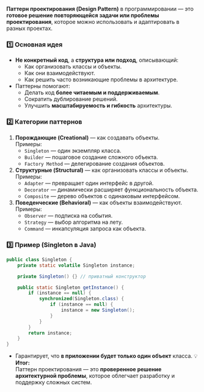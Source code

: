 **Паттерн проектирования (Design Pattern)** в программировании — это **готовое решение повторяющейся задачи или проблемы проектирования**, которое можно использовать и адаптировать в разных проектах.
### 1️⃣ Основная идея
- **Не конкретный код**, а **структура или подход**, описывающий:
    - Как организовать классы и объекты.
    - Как они взаимодействуют.
    - Как решить часто возникающие проблемы в архитектуре.
- Паттерны помогают:
    - Делать код **более читаемым и поддерживаемым**.
    - Сократить дублирование решений.
    - Улучшить **масштабируемость и гибкость** архитектуры.
### 2️⃣ Категории паттернов
1. **Порождающие (Creational)** — как создавать объекты.  
    Примеры:
    - `Singleton` — один экземпляр класса.
    - `Builder` — пошаговое создание сложного объекта.
    - `Factory Method` — делегирование создания объектов.
2. **Структурные (Structural)** — как организовать классы и объекты.  
    Примеры:
    - `Adapter` — превращает один интерфейс в другой.
    - `Decorator` — динамически расширяет функциональность объекта.
    - `Composite` — дерево объектов с одинаковым интерфейсом.
3. **Поведенческие (Behavioral)** — как объекты взаимодействуют.  
    Примеры:
    - `Observer` — подписка на события.
    - `Strategy` — выбор алгоритма на лету.
    - `Command` — инкапсуляция запроса как объекта.
### 3️⃣ Пример (Singleton в Java)
```java
public class Singleton {
    private static volatile Singleton instance;

    private Singleton() {} // приватный конструктор

    public static Singleton getInstance() {
        if (instance == null) {
            synchronized(Singleton.class) {
                if (instance == null) {
                    instance = new Singleton();
                }
            }
        }
        return instance;
    }
}
```
- Гарантирует, что **в приложении будет только один объект** класса.
💡 **Итог:**  
Паттерн проектирования — это **проверенное решение архитектурной проблемы**, которое облегчает разработку и поддержку сложных систем.